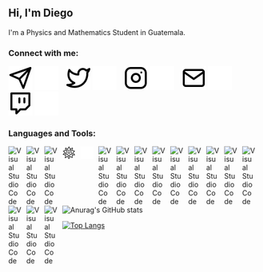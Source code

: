 ## Hi, I'm Diego

I'm a Physics and Mathematics Student in Guatemala.


### Connect with me:
[![telegram](./img/telegram-light.svg)](https://t.me/DSarceno#gh-light-mode-only)
[![telegram](./img/telegram-dark.svg)](https://t.me/DSarceno#gh-dark-mode-only)
&nbsp;&nbsp;
[![twitter](./img/twitter-light.svg)](https://twitter.com/3CR4Zz#gh-light-mode-only)
[![twitter](./img/twitter-dark.svg)](https://twitter.com/3CR4Zz#gh-dark-mode-only)
&nbsp;&nbsp;
[![instagram](./img/instagram-light.svg)](https://www.instagram.com/3c_z.z/#gh-light-mode-only)
[![instagram](./img/instagram-dark.svg)](https://www.instagram.com/3c_z.z/#gh-dark-mode-only)
&nbsp;&nbsp;
[![mail](./img/mail-light.svg)](dsarceno68@gmail.com#gh-light-mode-only "dsarceno68@gmail.com")
[![mail](./img/mail-dark.svg)](dsarceno68@gmail.com#gh-dark-mode-only "dsarceno68@gmail.com")
&nbsp;&nbsp;
[![twitch](./img/twitch-light.svg)](https://twitch.com/newt8ff#gh-light-mode-only)
[![twitch](./img/twitch-dark.svg)](https://twitch.com/newt8ff#gh-dark-mode-only)


### Languages and Tools:
<img align="left" alt="Visual Studio Code" width="26px" src="https://cdn.jsdelivr.net/gh/devicons/devicon/icons/atom/atom-original.svg" style="padding-right:10px;" />
<img align="left" alt="Visual Studio Code" width="26px" src="https://cdn.jsdelivr.net/gh/devicons/devicon/icons/jupyter/jupyter-original-wordmark.svg" style="padding-right:10px;" />
<img align="left" alt="Visual Studio Code" width="26px" src="https://cdn.jsdelivr.net/gh/devicons/devicon/icons/python/python-original.svg" style="padding-right:10px;" />
<img align="left" alt="Visual Studio Code" width="26px" src="./img/wolfram-light.svg#gh-light-mode-only" style="padding-right:10px;" />
<img align="left" alt="Visual Studio Code" width="26px" src="./img/wolfram-dark.svg#gh-dark-mode-only" style="padding-right:10px;" />
<img align="left" alt="Visual Studio Code" width="26px" src="https://cdn.jsdelivr.net/gh/devicons/devicon/icons/c/c-original.svg" style="padding-right:10px;" />
<img align="left" alt="Visual Studio Code" width="26px" src="https://cdn.jsdelivr.net/gh/devicons/devicon/icons/django/django-plain.svg" style="padding-right:10px;" />
<img align="left" alt="Visual Studio Code" width="26px" src="https://cdn.jsdelivr.net/gh/devicons/devicon/icons/git/git-original.svg" style="padding-right:10px;" />
<img align="left" alt="Visual Studio Code" width="26px" src="https://cdn.jsdelivr.net/gh/devicons/devicon/icons/github/github-original.svg" style="padding-right:10px;" />
<img align="left" alt="Visual Studio Code" width="26px" src="https://cdn.jsdelivr.net/gh/devicons/devicon/icons/gitlab/gitlab-original.svg" style="padding-right:10px;" />
<img align="left" alt="Visual Studio Code" width="26px" src="https://cdn.jsdelivr.net/gh/devicons/devicon/icons/html5/html5-original.svg" style="padding-right:10px;" />
<img align="left" alt="Visual Studio Code" width="26px" src="https://cdn.jsdelivr.net/gh/devicons/devicon/icons/linux/linux-original.svg" style="padding-right:10px;" />
<img align="left" alt="Visual Studio Code" width="26px" src="https://cdn.jsdelivr.net/gh/devicons/devicon/icons/markdown/markdown-original.svg" style="padding-right:10px;" />
<img align="left" alt="Visual Studio Code" width="26px" src="https://cdn.jsdelivr.net/gh/devicons/devicon/icons/r/r-original.svg" style="padding-right:10px;" />
<img align="left" alt="Visual Studio Code" width="26px" src="https://cdn.jsdelivr.net/gh/devicons/devicon/icons/vim/vim-original.svg" style="padding-right:10px;" />
<img align="left" alt="Visual Studio Code" width="26px" src="https://cdn.jsdelivr.net/gh/devicons/devicon/icons/ubuntu/ubuntu-plain.svg" style="padding-right:10px;" />
<img align="left" alt="Visual Studio Code" width="26px" src="https://cdn.jsdelivr.net/gh/devicons/devicon/icons/arduino/arduino-original.svg" style="padding-right:10px;" />


<br></br>

![Anurag's GitHub stats](https://github-readme-stats.vercel.app/api?username=DSarceno&show_icons=true&theme=merko&hide_border=True&show_owner=True)


[![Top Langs](https://github-readme-stats.vercel.app/api/top-langs/?username=DSarceno&langs_count=10&theme=merko)](https://github.com/anuraghazra/github-readme-stats)

[twitter]: https://twitter.com/3CR4Zz
[instagram]: https://www.instagram.com/3c_z.z/
[twitch]: twitch.com/newt8ff
[mail]: dsarceno68@gmail.com
[telegram]: t.me/DSarceno
